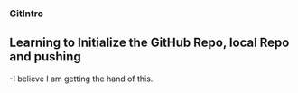 ### GitIntro

## Learning to Initialize the GitHub Repo, local Repo and pushing 

-I believe I am getting the hand of this.

